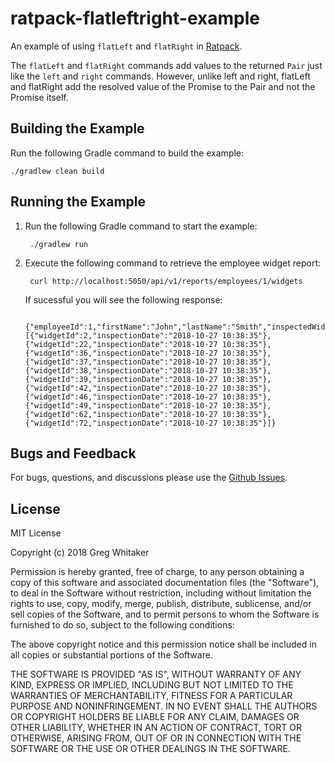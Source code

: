 # ratpack-flatleftright-example

An example of using `flatLeft` and `flatRight` in [Ratpack](https://www.ratpack.io).

The `flatLeft` and `flatRight` commands add values to the returned `Pair` just like the `left` and `right` commands. However,
unlike left and right, flatLeft and flatRight add the resolved value of the Promise to the Pair and not the Promise itself.

## Building the Example
Run the following Gradle command to build the example:

    ./gradlew clean build
    
## Running the Example
1. Run the following Gradle command to start the example:

        ./gradlew run
    
2. Execute the following command to retrieve the employee widget report:

        curl http://localhost:5050/api/v1/reports/employees/1/widgets
        
    If sucessful you will see the following response:
        
        {"employeeId":1,"firstName":"John","lastName":"Smith","inspectedWidgets":[{"widgetId":2,"inspectionDate":"2018-10-27 10:38:35"},{"widgetId":22,"inspectionDate":"2018-10-27 10:38:35"},{"widgetId":36,"inspectionDate":"2018-10-27 10:38:35"},{"widgetId":37,"inspectionDate":"2018-10-27 10:38:35"},{"widgetId":38,"inspectionDate":"2018-10-27 10:38:35"},{"widgetId":39,"inspectionDate":"2018-10-27 10:38:35"},{"widgetId":42,"inspectionDate":"2018-10-27 10:38:35"},{"widgetId":46,"inspectionDate":"2018-10-27 10:38:35"},{"widgetId":49,"inspectionDate":"2018-10-27 10:38:35"},{"widgetId":62,"inspectionDate":"2018-10-27 10:38:35"},{"widgetId":72,"inspectionDate":"2018-10-27 10:38:35"}]}
    
## Bugs and Feedback
For bugs, questions, and discussions please use the [Github Issues](https://github.com/gregwhitaker/ratpack-leftright-example/issues).

## License
MIT License

Copyright (c) 2018 Greg Whitaker

Permission is hereby granted, free of charge, to any person obtaining a copy
of this software and associated documentation files (the "Software"), to deal
in the Software without restriction, including without limitation the rights
to use, copy, modify, merge, publish, distribute, sublicense, and/or sell
copies of the Software, and to permit persons to whom the Software is
furnished to do so, subject to the following conditions:

The above copyright notice and this permission notice shall be included in all
copies or substantial portions of the Software.

THE SOFTWARE IS PROVIDED "AS IS", WITHOUT WARRANTY OF ANY KIND, EXPRESS OR
IMPLIED, INCLUDING BUT NOT LIMITED TO THE WARRANTIES OF MERCHANTABILITY,
FITNESS FOR A PARTICULAR PURPOSE AND NONINFRINGEMENT. IN NO EVENT SHALL THE
AUTHORS OR COPYRIGHT HOLDERS BE LIABLE FOR ANY CLAIM, DAMAGES OR OTHER
LIABILITY, WHETHER IN AN ACTION OF CONTRACT, TORT OR OTHERWISE, ARISING FROM,
OUT OF OR IN CONNECTION WITH THE SOFTWARE OR THE USE OR OTHER DEALINGS IN THE
SOFTWARE.
